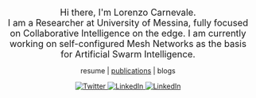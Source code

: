 <p align="center">
  <font size="4">
  Hi there, I'm Lorenzo Carnevale. <br>
  I am a Researcher at University of Messina, fully focused on Collaborative Intelligence on the edge. I am currently working on self-configured Mesh Networks as the basis for Artificial Swarm Intelligence.
  </font>
</p>


<p align="center">
  resume | <a href="https://github.com/lcarnevale/publications-list">publications</a> | blogs
</p>

<p align="center">
  <a href="https://twitter.com/lorecarnevale" target="_blank">
    <img src="https://img.shields.io/badge/twitter-%231DA1F2.svg?&style=for-the-badge&logo=twitter&logoColor=white&color=071A2C" alt="Twitter"/>
  </a>
  <a href="https://www.linkedin.com/in/lorenzocarnevale" target="_blank">
    <img src="https://img.shields.io/badge/linkedin-%230077B5.svg?&style=for-the-badge&logo=linkedin&logoColor=white&color=071A2C" alt="LinkedIn"/>
  </a>
  <!-- <a href="" target="_blank">
    <img src="https://img.shields.io/badge/medium-%2312100E.svg?&style=for-the-badge&logo=medium&logoColor=white&color=071A2C" alt="Medium"/>
  </a> -->
  <a href="https://scholar.google.it/citations?hl=it&user=_5EzmTwAAAAJ&view_op=list_works&sortby=pubdate" target="_blank">
    <img src="https://img.shields.io/badge/google%20scholar-%230077B5.svg?&style=for-the-badge&logo=google%20scholar&logoColor=white&color=071A2C" alt="LinkedIn"/>
  </a>
</p>
